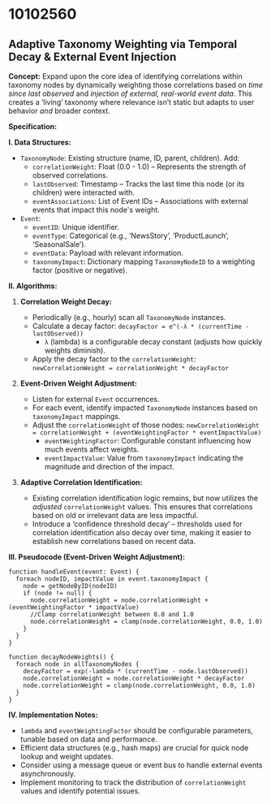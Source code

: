 # 10102560

## Adaptive Taxonomy Weighting via Temporal Decay & External Event Injection

**Concept:** Expand upon the core idea of identifying correlations within taxonomy nodes by dynamically weighting those correlations based on *time since last observed* and *injection of external, real-world event data*. This creates a ‘living’ taxonomy where relevance isn’t static but adapts to user behavior *and* broader context.

**Specification:**

**I. Data Structures:**

*   `TaxonomyNode`: Existing structure (name, ID, parent, children). Add:
    *   `correlationWeight`: Float (0.0 - 1.0) – Represents the strength of observed correlations.
    *   `lastObserved`: Timestamp – Tracks the last time this node (or its children) were interacted with.
    *   `eventAssociations`: List of Event IDs – Associations with external events that impact this node's weight.
*   `Event`:
    *   `eventID`: Unique identifier.
    *   `eventType`: Categorical (e.g., ‘NewsStory’, ‘ProductLaunch’, ‘SeasonalSale’).
    *   `eventData`: Payload with relevant information.
    *   `taxonomyImpact`: Dictionary mapping `TaxonomyNodeID` to a weighting factor (positive or negative).

**II. Algorithms:**

1.  **Correlation Weight Decay:**
    *   Periodically (e.g., hourly) scan all `TaxonomyNode` instances.
    *   Calculate a decay factor: `decayFactor = e^(-λ * (currentTime - lastObserved))`
        *   `λ` (lambda) is a configurable decay constant (adjusts how quickly weights diminish).
    *   Apply the decay factor to the `correlationWeight`: `newCorrelationWeight = correlationWeight * decayFactor`

2.  **Event-Driven Weight Adjustment:**
    *   Listen for external `Event` occurrences.
    *   For each event, identify impacted `TaxonomyNode` instances based on `taxonomyImpact` mappings.
    *   Adjust the `correlationWeight` of those nodes:  `newCorrelationWeight = correlationWeight + (eventWeightingFactor * eventImpactValue)`
        *   `eventWeightingFactor`: Configurable constant influencing how much events affect weights.
        *   `eventImpactValue`: Value from `taxonomyImpact` indicating the magnitude and direction of the impact.

3.  **Adaptive Correlation Identification:**
    *   Existing correlation identification logic remains, but now utilizes the *adjusted* `correlationWeight` values. This ensures that correlations based on old or irrelevant data are less impactful.
    *   Introduce a ‘confidence threshold decay’ – thresholds used for correlation identification also decay over time, making it easier to establish new correlations based on recent data.

**III. Pseudocode (Event-Driven Weight Adjustment):**

```pseudocode
function handleEvent(event: Event) {
  foreach nodeID, impactValue in event.taxonomyImpact {
    node = getNodeByID(nodeID)
    if (node != null) {
      node.correlationWeight = node.correlationWeight + (eventWeightingFactor * impactValue)
      //Clamp correlationWeight between 0.0 and 1.0
      node.correlationWeight = clamp(node.correlationWeight, 0.0, 1.0)
    }
  }
}

function decayNodeWeights() {
  foreach node in allTaxonomyNodes {
    decayFactor = exp(-lambda * (currentTime - node.lastObserved))
    node.correlationWeight = node.correlationWeight * decayFactor
    node.correlationWeight = clamp(node.correlationWeight, 0.0, 1.0)
  }
}
```

**IV.  Implementation Notes:**

*   `lambda` and `eventWeightingFactor` should be configurable parameters, tunable based on data and performance.
*   Efficient data structures (e.g., hash maps) are crucial for quick node lookup and weight updates.
*   Consider using a message queue or event bus to handle external events asynchronously.
*   Implement monitoring to track the distribution of `correlationWeight` values and identify potential issues.